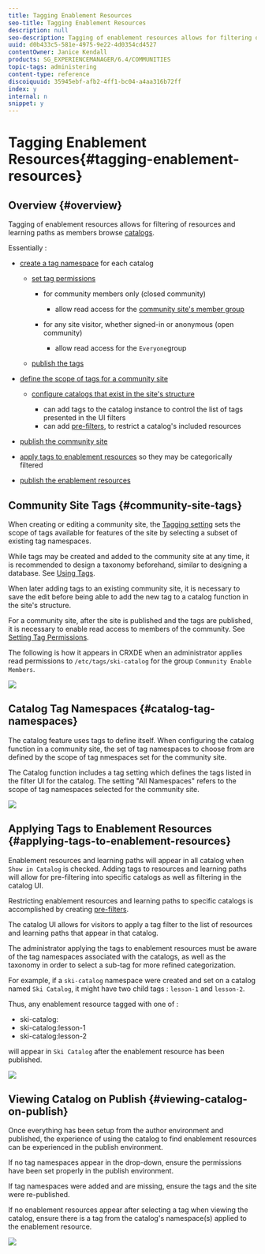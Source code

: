 ```yaml
---
title: Tagging Enablement Resources
seo-title: Tagging Enablement Resources
description: null
seo-description: Tagging of enablement resources allows for filtering of resources and learning paths as members browse catalogs
uuid: d0b433c5-581e-4975-9e22-4d0354cd4527
contentOwner: Janice Kendall
products: SG_EXPERIENCEMANAGER/6.4/COMMUNITIES
topic-tags: administering
content-type: reference
discoiquuid: 35945ebf-afb2-4ff1-bc04-a4aa316b72ff
index: y
internal: n
snippet: y
---
```


# Tagging Enablement Resources{#tagging-enablement-resources}

## Overview {#overview}

Tagging of enablement resources allows for filtering of resources and learning paths as members browse [catalogs](../../communities/using/functions.md#catalogfunction).

Essentially :

* [create a tag namespace](../../sites/administering/using/tags.md#creatinganamespace) for each catalog

    * [set tag permissions](../../sites/administering/using/tags.md#settingtagpermissions)

        * for community members only (closed community)

            * allow read access for the [community site's member group](../../communities/using/users.md#publishgrouproles)

        * for any site visitor, whether signed-in or anonymous (open community)

            * allow read access for the `Everyone`group

    * [publish the tags](../../sites/administering/using/tags.md#publishingtags)

* [define the scope of tags for a community site](../../communities/using/sites-console.md#tagging)

    * [configure catalogs that exist in the site's structure](../../communities/using/functions.md#catalogfunction)

        * can add tags to the catalog instance to control the list of tags presented in the UI filters
        * can add [pre-filters](../../communities/using/catalog-developer-essentials.md#prefilters), to restrict a catalog's included resources

* [publish the community site](../../communities/using/sites-console.md#publishingthesite)
* [apply tags to enablement resources](../../communities/using/resources.md#createaresource) so they may be categorically filtered
* [publish the enablement resources](../../communities/using/resources.md#publish)

## Community Site Tags {#community-site-tags}

When creating or editing a community site, the [Tagging setting](../../communities/using/sites-console.md#tagging) sets the scope of tags available for features of the site by selecting a subset of existing tag namespaces.

While tags may be created and added to the community site at any time, it is recommended to design a taxonomy beforehand, similar to designing a database. See [Using Tags](../../sites/authoring/using/tags.md).

When later adding tags to an existing community site, it is necessary to save the edit before being able to add the new tag to a catalog function in the site's structure.

For a community site, after the site is published and the tags are published, it is necessary to enable read access to members of the community. See [Setting Tag Permissions](../../sites/administering/using/tags.md#settingtagpermissions).

The following is how it appears in CRXDE when an administrator applies read permissions to `/etc/tags/ski-catalog` for the group `Community Enable Members`.

![](assets/chlimage_1-432.png)

## Catalog Tag Namespaces {#catalog-tag-namespaces}

The catalog feature uses tags to define itself. When configuring the catalog function in a community site, the set of tag namespaces to choose from are defined by the scope of tag nmespaces set for the community site.

The Catalog function includes a tag setting which defines the tags listed in the filter UI for the catalog. The setting "All Namespaces" refers to the scope of tag namespaces selected for the community site.

![](assets/chlimage_1-433.png)

## Applying Tags to Enablement Resources {#applying-tags-to-enablement-resources}

Enablement resources and learning paths will appear in all catalog when `Show in Catalog` is checked. Adding tags to resources and learning paths will allow for pre-filtering into specific catalogs as well as filtering in the catalog UI.

Restricting enablement resources and learning paths to specific catalogs is accomplished by creating [pre-filters](../../communities/using/catalog-developer-essentials.md#prefilters).

The catalog UI allows for visitors to apply a tag filter to the list of resources and learning paths that appear in that catalog.

The administrator applying the tags to enablement resources must be aware of the tag namespaces associated with the catalogs, as well as the taxonomy in order to select a sub-tag for more refined categorization.

For example, if a `ski-catalog` namespace were created and set on a catalog named `Ski Catalog`, it might have two child tags : `lesson-1` and `lesson-2`.

Thus, any enablement resource tagged with one of :

* ski-catalog:
* ski-catalog:lesson-1
* ski-catalog:lesson-2

will appear in `Ski Catalog` after the enablement resource has been published.

![](assets/chlimage_1-434.png)

## Viewing Catalog on Publish {#viewing-catalog-on-publish}

Once everything has been setup from the author environment and published, the experience of using the catalog to find enablement resources can be experienced in the publish environment.

If no tag namespaces appear in the drop-down, ensure the permissions have been set properly in the publish environment.

If tag namespaces were added and are missing, ensure the tags and the site were re-published.

If no enablement resources appear after selecting a tag when viewing the catalog, ensure there is a tag from the catalog's namespace(s) applied to the enablement resource.

![](assets/chlimage_1-435.png)

